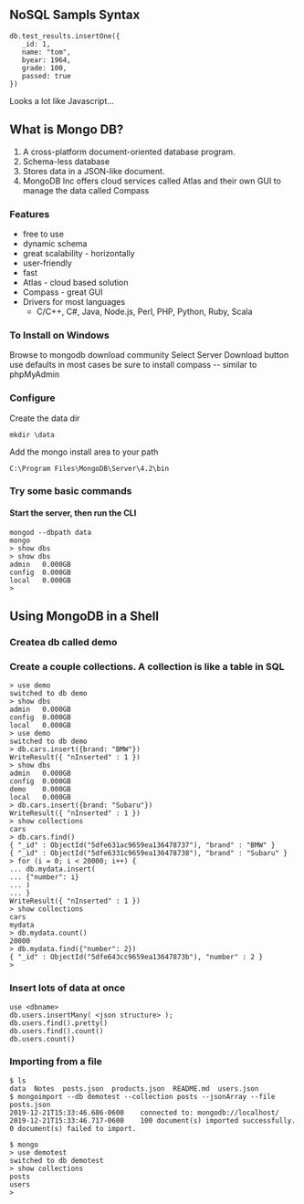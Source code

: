 ## NoSQL Sampls Syntax

```
db.test_results.insertOne({
   _id: 1,
   name: "tom",
   byear: 1964,
   grade: 100,
   passed: true
})
```

Looks a lot like Javascript...

## What is Mongo DB? 
1. A cross-platform document-oriented database program.
1. Schema-less database
1. Stores data in a JSON-like document.
1. MongoDB Inc offers cloud services called Atlas and their own GUI to manage the data called Compass

### Features
- free to use
- dynamic schema
- great scalability - horizontally
- user-friendly
- fast
- Atlas - cloud based solution
- Compass - great GUI
- Drivers for most languages
  - C/C++, C#, Java, Node.js, Perl, PHP, Python, Ruby, Scala

### To Install on Windows
Browse to mongodb download community
Select Server
Download button
use defaults in most cases
be sure to install compass -- similar to phpMyAdmin


### Configure
Create the data dir
```
mkdir \data
```

Add the mongo install area to your path
```
C:\Program Files\MongoDB\Server\4.2\bin
```

### Try some basic commands
#### Start the server, then run the CLI
```
mongod --dbpath data
mongo
> show dbs
> show dbs
admin   0.000GB
config  0.000GB
local   0.000GB
>
```

## Using MongoDB in a Shell
### Createa  db called demo
### Create a couple collections. A collection is like a table in SQL

```
> use demo
switched to db demo
> show dbs
admin   0.000GB
config  0.000GB
local   0.000GB
> use demo
switched to db demo
> db.cars.insert({brand: "BMW"})
WriteResult({ "nInserted" : 1 })
> show dbs
admin   0.000GB
config  0.000GB
demo    0.000GB
local   0.000GB
> db.cars.insert({brand: "Subaru"})
WriteResult({ "nInserted" : 1 })
> show collections
cars
> db.cars.find()
{ "_id" : ObjectId("5dfe631ac9659ea136478737"), "brand" : "BMW" }
{ "_id" : ObjectId("5dfe6331c9659ea136478738"), "brand" : "Subaru" }
> for (i = 0; i < 20000; i++) {
... db.mydata.insert(
... {"number": i}
... )
... }
WriteResult({ "nInserted" : 1 })
> show collections
cars
mydata
> db.mydata.count()
20000
> db.mydata.find({"number": 2})     
{ "_id" : ObjectId("5dfe643cc9659ea13647873b"), "number" : 2 }
>

```

### Insert lots of data at once
```
use <dbname>
db.users.insertMany( <json structure> );
db.users.find().pretty()
db.users.find().count()
db.users.count()
```

### Importing from a file
```
$ ls
data  Notes  posts.json  products.json  README.md  users.json
$ mongoimport --db demotest --collection posts --jsonArray --file posts.json
2019-12-21T15:33:46.686-0600    connected to: mongodb://localhost/
2019-12-21T15:33:46.717-0600    100 document(s) imported successfully. 0 document(s) failed to import.

$ mongo
> use demotest
switched to db demotest
> show collections
posts
users
>
 ```